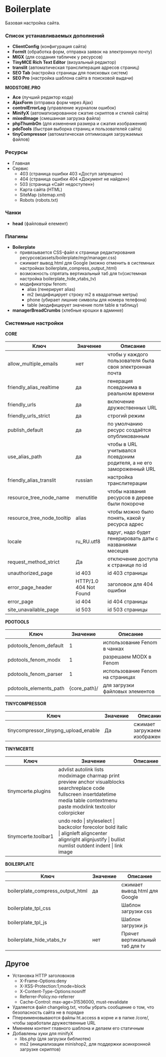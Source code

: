 # Boilerplate
Базовая настройка сайта.

### Список устанавливаемых дополнений
 - **ClientConfig** (конфигурация сайта)
 - **FormIt** (обработка форм, отправка заявок на электронную почту)
 - **MIGX** (для создания табличек у ресурсов)
 - **TinyMCE Rich Text Editor** (визуальный редактор)
 - **translit** (автоматическая транслитерация адресов страниц)
 - **SEO Tab** (настройка страницы для поисковых систем)
 - **SEO Pro** (настройка шаблона сайта в поисковой выдачи)

  **MODSTORE.PRO**
 - **Ace** (лучший редактор кода)
 - **AjaxForm** (отправка форм через Ajax)
 - **controlErrorLog** (управление журналом ошибок)
 - **MinifyX** (автоматизированное сжатие скриптов и стилей сайта)
 - **mixedImage** (смешанная загрузка файла)
 - **phpThumbOn** (для изменения размера и сжатия изображения)
 - **pdoTools** (быстрая выборка страниц и пользователей сайта)
 - **tinyCompressor** (автоматическая оптимизация загружаемых файлов)
 

### Ресурсы
 - Главная
 - Сервис
    - 403 (страница ошибки 403 «Доступ запрещен»)
    - 404 (страница ошибки 404 «Документ не найден»)
    - 503 (страница «Сайт недоступен»)
    - Карта сайта (HTML)
    - SiteMap (sitemap.xml)
    - Robots (robots.txt)

### Чанки
 - **head** (файловый елемент)


### Плагины
 - **Boilerplate**
    - привязывается CSS-файл к странице редактирования ресурсов(assets/boilerplate/mgr/manager.css)
    - сжимает вывод html для Google (можно отменить в системных настройках boilerplate_compress_output_html)
    - возможность спрятать вертикальный таб для tv(системная настройка boilerplate_hide_vtabs_tv)
    - модификаторы fenom:
        - alias (генерирует alias)
        - m2 (модифицирует строку m2 в квадратные метры)
        - phone (убирает лишние символы для номера телефона)
        - table (модифицирует значение поля table в таблицу)
 - **managerBreadCrumbs** (хлебные крошки в админке)
 
### Системные настройки
**CORE**
 
 | Ключ | Значение | Описание |
 | -- | -- | -- | 
 | allow_multiple_emails | нет | чтобы у каждого пользователя была своя электронная почта |
 | friendly_alias_realtime | да | генерация псевдонима в реальном времени |
 | friendly_urls | да | включение дружественных URL |
 | friendly_urls_strict | да | строгий режим |
 | publish_default | да | по умолчанию ресурс создаётся опубликованным |
 | use_alias_path | да | чтобы в URL учитывался псевдоним родителя, а не его замороженный URL |
 | friendly_alias_translit | russian | настройка транслитерации |
 | resource_tree_node_name | menutitle | чтобы названия ресурсов в дереве были покороче |
 | resource_tree_node_tooltip | alias | чтобы можно было понять, какой у ресурса адрес |
 | locale | ru_RU.utf8 | вдруг, надо будет генерировать даты с названиями месецев |
 | request_method_strict | Да | отключение доступа к странице по id |
 | unauthorized_page | id 403 | id 403 страницы |
 | error_page_header | HTTP/1.0 404 Not Found | заголовок для 404 ошибки |
 | error_page | id 404 | id 404 страницы |
 | site_unavailable_page | id 503 | id 503 страницы |
 
 
**PDOTOOLS**

 | Ключ | Значение | Описание |
 | -- | -- | -- |
 | pdotools_fenom_default | 1 | использование Fenom в чанках |
 | pdotools_fenom_modx | 1 | разрешаем MODX в Fenom |
 | pdotools_fenom_parser | 1 | использование Fenom на страницах |
 | pdotools_elements_path | {core_path}/ | для загрузки файловых элементов |
 
**TINYCOMPRESSOR**

 | Ключ | Значение | Описание |
 | -- | -- | -- |
 | tinycompressor_tinypng_upload_enable | Да | сжимает загружаемые изображения |
 
**TINYMCERTE**

 | Ключ | Значение | Описание |
 | -- | -- | -- |
 | tinymcerte.plugins | advlist autolink lists modximage charmap print preview anchor visualblocks searchreplace code fullscreen insertdatetime media table contextmenu paste modxlink textcolor colorpicker |
 | tinymcerte.toolbar1 | undo redo \| styleselect \| backcolor forecolor bold italic \| alignleft aligncenter alignright alignjustify \| bullist numlist outdent indent \| link image |
 
**BOILERPLATE**

 | Ключ | Значение | Описание |
 | -- | -- | -- |
 | boilerplate_compress_output_html | да | сжимает вывод html для Google |
 | boilerplate_tpl_css | <link rel="preload" href="[[+file]]" as="style" onload="this.onload=null;this.rel='stylesheet'"> | Шаблон загрузки css |  
 | boilerplate_tpl_js | <link rel="preload" href="[[+file]]" as="script"><script src="[[+file]]" defer></script> | Шаблон загрузки js |
 | boilerplate_hide_vtabs_tv | нет | Прячет вертикальный таб для tv |

## Другое
 - Установка HTTP заголовоков
    - X-Frame-Options:deny
    - X-XSS-Protection:1;mode=block
    - X-Content-Type-Options:nosniff
    - Referrer-Policy:no-referrer
    - Cache-Control: max-age=31536000, must-revalidate
 - Удаляется файл changelog.txt, чтобы убрать сообщение о том, что безопасность сайта не в порядке
 - Ппереименовываются файлы ht.access в корне и в папке /core/, чтобы заработали дружественные URL
 - Мменяем контент главного шаблона и делаем его статичным
 - Добавлены хуки для minifyX
    - libs.php (для загрузки библиотек)
    - ms2 (инициализации minishop2, для поддержки асинхронной загрузке скриптов)